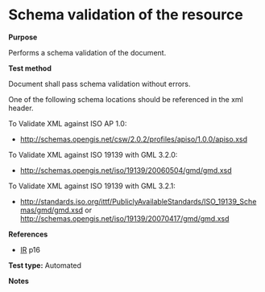 
# Schema validation of the resource

**Purpose**	

Performs a schema validation of the document.

**Test method**	

Document shall pass schema validation without errors.

One of the following schema locations should be referenced in the xml header.

To Validate XML against ISO AP 1.0:
* http://schemas.opengis.net/csw/2.0.2/profiles/apiso/1.0.0/apiso.xsd

To Validate XML against ISO 19139 with GML 3.2.0:
* http://schemas.opengis.net/iso/19139/20060504/gmd/gmd.xsd

To Validate XML against ISO 19139 with GML 3.2.1:
* http://standards.iso.org/ittf/PubliclyAvailableStandards/ISO_19139_Schemas/gmd/gmd.xsd or
http://schemas.opengis.net/iso/19139/20070417/gmd/gmd.xsd

**References**	 

* [IR](./README.md#IR) p16

**Test type:** Automated

**Notes**

